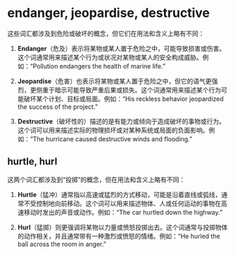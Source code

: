 # endanger, jeopardise, destructive

这些词汇都涉及到危险或破坏的概念，但它们在用法和含义上略有不同：

1. **Endanger**（危及）表示将某物或某人置于危险之中，可能导致损害或伤害。这个词通常用来描述某个行为或状况对某物或某人的安全构成威胁。例如：“Pollution endangers the health of marine life.”

2. **Jeopardise**（危害）也表示将某物或某人置于危险之中，但它的语气更强烈，更侧重于暗示可能导致严重后果或损失。这个词通常用来描述某个行为可能破坏某个计划、目标或局面。例如：“His reckless behavior jeopardized the success of the project.”

3. **Destructive**（破坏性的）描述的是有能力或倾向于造成破坏的事物或行为。这个词可以用来描述实际的物理损坏或对某种系统或局面的负面影响。例如：“The hurricane caused destructive winds and flooding.”

## hurtle, hurl

这两个词汇都涉及到“投掷”的概念，但在用法和含义上略有不同：

1. **Hurtle**（猛冲）通常指以高速或猛烈的方式移动，可能是沿着直线或弧线，通常不受控制地向前移动。这个词可以用来描述物体、人或任何运动的事物在高速移动时发出的声音或动作。例如：“The car hurtled down the highway.”

2. **Hurl**（猛掷）则更强调将某物以力量或愤怒投掷出去。这个词通常与投掷物体的动作相关，并且通常带有一种激烈或愤怒的情绪。例如：“He hurled the ball across the room in anger.”
